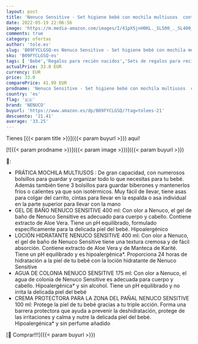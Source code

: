 ```yaml
---
layout: post
title: 'Nenuco Sensitive - Set higiene bebé con mochila multiusos  contiene agua de colonia  gel de baño  loción y crema para la zona del pañal - 4 productos'
date: 2022-05-19 22:06:56
image: 'https://m.media-amazon.com/images/I/41pX5jnH0KL._SL500_._SL400_.jpg'
comments: true
category: ofertas
author: 'tole.es'
slug: 'B09FYCLGSQ-es Nenuco Sensitive - Set higiene bebé con mochila multiusos...'
sku: 'B09FYCLGSQ-es'
tags: [ 'Bebé','Regalos para recién nacidos','Sets de regalos para recién nacidos','bebé','nenuco','pañal','🇪🇸', ]
actualPrice: 33.0 EUR
currency: EUR
price: 33.0
comparePrice: 41.99 EUR
prodname: 'Nenuco Sensitive - Set higiene bebé con mochila multiusos  contiene agua de colonia  gel de baño  loción y crema para la zona del pañal - 4 productos'
country: 'es'
flag: '🇪🇸'
brand: 'NENUCO'
buyurl: 'https://www.amazon.es/dp/B09FYCLGSQ/?tag=tolees-21'
descuento: '21.41'
average: '33.25'
---
```


Tienes [{{< param title >}}]({{< param buyurl >}}) aqui!

[![{{< param prodname >}}]({{< param image >}})]({{< param buyurl >}})

🔎:

- PRÁTICA MOCHILA MULTIUSOS : De gran capacidad, con numerosos bolsillos para guardar y organizar todo lo que necesitas para tu bebé. Además también tiene 3 bolsillos para guardar biberones y mantenerlos fríos o calientes ya que son isotérmicos. Muy fácil de llevar, tiene asas para colgar del carrito, cintas para llevar en la espalda o asa individual en la parte superior para llevar con la mano
- GEL DE BAÑO NENUCO SENSITIVE 400 ml: Con olor a Nenuco, el gel de baño de Nenuco Sensitive es adecuado para cuerpo y cabello. Contiene extracto de Aloe Vera. Tiene un pH equilibrado, formulado específicamente para la delicada piel del bebé. Hipoalergénico
- LOCIÓN HIDRATANTE NENUCO SENSITIVE 400 ml: Con olor a Nenuco, el gel de baño de Nenuco Sensitive tiene una textura cremosa y de fácil absorción. Contiene extracto de Aloe Vera y de Manteca de Karité. Tiene un pH equilibrado y es hipoalergénica*. Proporciona 24 horas de hidratación a la piel de tu bebé con la loción hidratante de Nenuco Sensitive
- AGUA DE COLONIA NENUCO SENSITIVE 175 ml: Con olor a Nenuco, el agua de colonia de Nenuco Sensitive es adecuada para cuerpo y cabello. Hipoalergénica* y sin alcohol. Tiene un pH equilibrado y no irrita la delicada piel del bebé
- CREMA PROTECTORA PARA LA ZONA DEL PAÑAL NENUCO SENSITIVE 100 ml: Protege la piel de tu bebé gracias a tu triple acción. Forma una barrera protectora que ayuda a prevenir la deshidratación, protege de las irritaciones y calma y nutre la delicada piel del bebé. Hipoalergénica* y sin perfume añadido

[🛒 Comprar!!!]({{< param buyurl >}})
